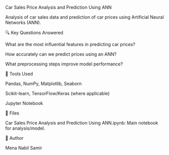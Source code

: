 Car Sales Price Analysis and Prediction Using ANN

Analysis of car sales data and prediction of car prices using Artificial Neural Networks (ANN).

🔍 Key Questions Answered

What are the most influential features in predicting car prices?

How accurately can we predict prices using an ANN?

What preprocessing steps improve model performance?

🔧 Tools Used

Pandas, NumPy, Matplotlib, Seaborn

Scikit-learn, TensorFlow/Keras (where applicable)

Jupyter Notebook

📁 Files

Car Sales Price  Analysis and Prediction Using ANN.ipynb: Main notebook for analysis/model.

👤 Author

Mena Nabil Samir
